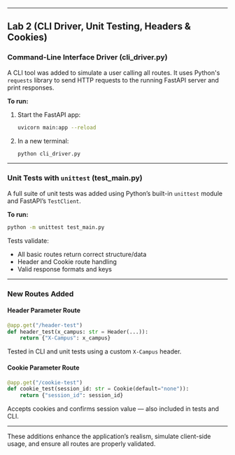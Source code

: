 ﻿
---

## Lab 2 (CLI Driver, Unit Testing, Headers & Cookies)

### Command-Line Interface Driver (cli_driver.py)
A CLI tool was added to simulate a user calling all routes. It uses Python's `requests` library to send HTTP requests to the running FastAPI server and print responses.

**To run:**
1. Start the FastAPI app:
   ```bash
   uvicorn main:app --reload
   ```
2. In a new terminal:
   ```bash
   python cli_driver.py
   ```

---

### Unit Tests with `unittest` (test_main.py)
A full suite of unit tests was added using Python’s built-in `unittest` module and FastAPI’s `TestClient`.

**To run:**
```bash
python -m unittest test_main.py
```

Tests validate:
- All basic routes return correct structure/data
- Header and Cookie route handling
- Valid response formats and keys

---

### New Routes Added

#### Header Parameter Route
```python
@app.get("/header-test")
def header_test(x_campus: str = Header(...)):
    return {"X-Campus": x_campus}
```
Tested in CLI and unit tests using a custom `X-Campus` header.

#### Cookie Parameter Route
```python
@app.get("/cookie-test")
def cookie_test(session_id: str = Cookie(default="none")):
    return {"session_id": session_id}
```
Accepts cookies and confirms session value — also included in tests and CLI.

---

These additions enhance the application’s realism, simulate client-side usage, and ensure all routes are properly validated.
